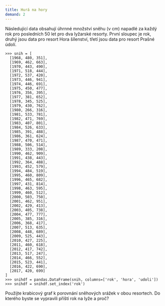 ```yaml
---
title: Hurá na hory
demand: 2
---
```


Následující data obsahují úhrnné množství sněhu (v cm) napadlé za každý rok pro posledních 50 let pro dva lyžarské resorty. První sloupec je rok, druhý jsou data pro resort Hora šílenství, třetí jsou data pro resort Prašné údolí.

```pycon
>>> snih = [
  [1968, 480, 351],
  [1969, 462, 663],
  [1970, 443, 490],
  [1971, 518, 444],
  [1972, 537, 420],
  [1973, 446, 941],
  [1974, 446, 691],
  [1975, 450, 477],
  [1976, 356, 395],
  [1977, 381, 652],
  [1978, 345, 525],
  [1979, 430, 762],
  [1980, 266, 316],
  [1981, 533, 781],
  [1982, 471, 769],
  [1983, 407, 801],
  [1984, 526, 633],
  [1985, 391, 488],
  [1986, 361, 624],
  [1987, 470, 471],
  [1988, 506, 514],
  [1989, 333, 208],
  [1990, 462, 909],
  [1991, 438, 443],
  [1992, 364, 488],
  [1993, 452, 579],
  [1994, 484, 519],
  [1995, 460, 809],
  [1996, 465, 682],
  [1997, 431, 814],
  [1998, 463, 595],
  [1999, 460, 512],
  [2000, 503, 750],
  [2001, 462, 951],
  [2002, 429, 413],
  [2003, 405, 738],
  [2004, 477, 777],
  [2005, 385, 316],
  [2006, 368, 417],
  [2007, 513, 635],
  [2008, 448, 689],
  [2009, 525, 443],
  [2010, 427, 225],
  [2011, 460, 618],
  [2012, 417, 742],
  [2013, 517, 247],
  [2014, 466, 552],
  [2015, 523, 441],
  [2016, 422, 690],
  [2017, 420, 699]
]
>>> snihdf = pandas.DataFrame(snih, columns=['rok', 'hora', 'udoli'])
>>> snihdf = snihdf.set_index('rok')
```

Použijte krabicový graf k porovnání sněhových srážek v obou resortech. Do kterého byste se vypravili příští rok na lyže a proč?
